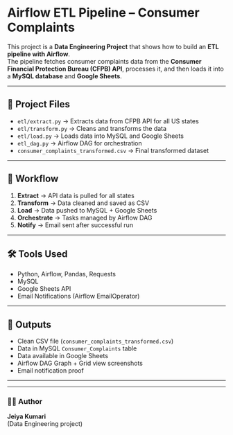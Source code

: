 # Airflow ETL Pipeline – Consumer Complaints

This project is a **Data Engineering Project** that shows how to build an **ETL pipeline with Airflow**.  
The pipeline fetches consumer complaints data from the **Consumer Financial Protection Bureau (CFPB) API**, processes it, and then loads it into a **MySQL database** and **Google Sheets**.

---

## 📂 Project Files
- `etl/extract.py` → Extracts data from CFPB API for all US states  
- `etl/transform.py` → Cleans and transforms the data  
- `etl/load.py` → Loads data into MySQL and Google Sheets  
- `etl_dag.py` → Airflow DAG for orchestration  
- `consumer_complaints_transformed.csv` → Final transformed dataset  

---

## 🔄 Workflow
1. **Extract** → API data is pulled for all states  
2. **Transform** → Data cleaned and saved as CSV  
3. **Load** → Data pushed to MySQL + Google Sheets  
4. **Orchestrate** → Tasks managed by Airflow DAG  
5. **Notify** → Email sent after successful run  

---

## 🛠️ Tools Used
- Python, Airflow, Pandas, Requests  
- MySQL  
- Google Sheets API  
- Email Notifications (Airflow EmailOperator)  

---

## 📸 Outputs
- Clean CSV file (`consumer_complaints_transformed.csv`)  
- Data in MySQL `Consumer_Complaints` table  
- Data available in Google Sheets  
- Airflow DAG Graph + Grid view screenshots  
- Email notification proof  

---

---

### 👩‍💻 Author
**Jeiya Kumari**  
(Data Engineering project)

